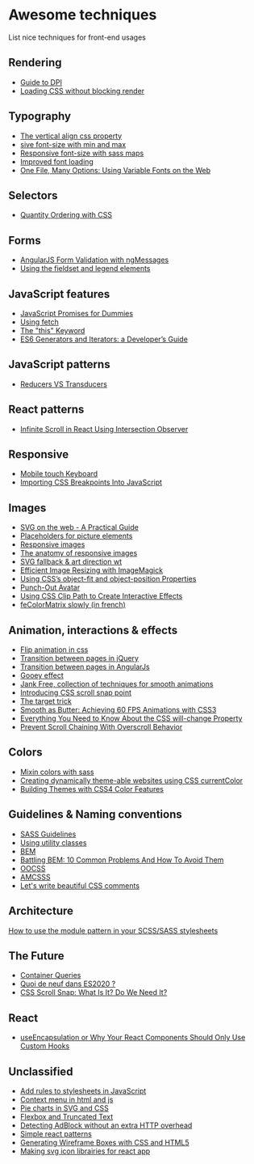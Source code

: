 # Awesome techniques
List nice techniques for front-end usages

## Rendering
* [Guide to DPI](http://sebastien-gabriel.com/designers-guide-to-dpi/)
* [Loading CSS without blocking render](http://keithclark.co.uk/articles/loading-css-without-blocking-render/)

## Typography
* [The vertical align css property](http://bitsofco.de/the-vertical-align-property/)
* [
sive font-size with min and max](https://eduardoboucas.com/blog/2015/06/18/viewport-sized-typography-with-minimum-and-maximum-sizes.html)
* [Responsive font-size with sass maps](https://www.smashingmagazine.com/2015/06/responsive-typography-with-sass-maps/)
* [Improved font loading](https://webkit.org/blog/6643/improved-font-loading/)
* [One File, Many Options: Using Variable Fonts on the Web](https://css-tricks.com/one-file-many-options-using-variable-fonts-web/?utm_source=CSS-Weekly&utm_campaign=Issue-300&utm_medium=email)

## Selectors
* [Quantity Ordering with CSS](https://www.smashingmagazine.com/2015/07/quantity-ordering-with-css/)

## Forms
* [AngularJS Form Validation with ngMessages](https://scotch.io/tutorials/angularjs-form-validation-with-ngmessages)
* [Using the fieldset and legend elements](https://accessibility.blog.gov.uk/2016/07/22/using-the-fieldset-and-legend-elements/)

## JavaScript features
* [JavaScript Promises for Dummies](https://scotch.io/tutorials/javascript-promises-for-dummies)
* [Using fetch](https://css-tricks.com/using-fetch/)
* [The "this" Keyword](https://scotch.io/courses/10-need-to-know-javascript-concepts/the-this-keyword?utm_content=buffer44d28&utm_medium=social&utm_source=twitter.com&utm_campaign=buffer)
* [ES6 Generators and Iterators: a Developer’s Guide](https://www.sitepoint.com/ecmascript-2015-generators-and-iterators/)

## JavaScript patterns
* [Reducers VS Transducers](http://maksimivanov.com/posts/reducers-vs-transducers)

## React patterns
* [Infinite Scroll in React Using Intersection Observer](https://scotch.io/tutorials/infinite-scroll-in-react-using-intersection-observer)

## Responsive
* [Mobile touch Keyboard](http://baymard.com/blog/mobile-touch-keyboards)
* [Importing CSS Breakpoints Into JavaScript](https://www.lullabot.com/articles/importing-css-breakpoints-into-javascript)

## Images
* [SVG on the web - A Practical Guide](https://svgontheweb.com/)
* [Placeholders for picture elements](http://daverupert.com/2015/12/intrinsic-placeholders-with-picture/)
* [Responsive images](http://alistapart.com/article/responsive-images-in-practice)
* [The anatomy of responsive images](https://jakearchibald.com/2015/anatomy-of-responsive-images/#varying-size-and-density)
* [SVG fallback & art direction wt <picture>](https://sarasoueidan.com/blog/svg-picture/)
* [Efficient Image Resizing with ImageMagick](https://www.smashingmagazine.com/2015/06/efficient-image-resizing-with-imagemagick/)
* [Using CSS’s object-fit and object-position Properties](https://www.sitepoint.com/using-css-object-fit-object-position-properties/)
* [Punch-Out Avatar](http://adrianroselli.com/2016/06/punch-out-avatar.html)
* [Using CSS Clip Path to Create Interactive Effects](https://css-tricks.com/using-css-clip-path-create-interactive-effects/)
* [feColorMatrix slowly (in french)](https://la-cascade.io/fecolormatrix-en-douceur/)

## Animation, interactions & effects
* [Flip animation in css](https://davidwalsh.name/css-flip)
* [Transition between pages in jQuery](http://miguel-perez.github.io/smoothState.js/index.html)
* [Transition between pages in AngularJs](https://scotch.io/tutorials/animating-angularjs-apps-ngview)
* [Gooey effect](https://css-tricks.com/shape-blobbing-css/)
* [Jank Free, collection of techniques for smooth animations](http://jankfree.org/)
* [Introducing CSS scroll snap point](https://css-tricks.com/introducing-css-scroll-snap-points/)
* [The target trick](https://bitsofco.de/the-target-trick/)
* [Smooth as Butter: Achieving 60 FPS Animations with CSS3](https://medium.com/outsystems-experts/how-to-achieve-60-fps-animations-with-css3-db7b98610108#.ku9vnkit1)
* [Everything You Need to Know About the CSS will-change Property](https://dev.opera.com/articles/css-will-change-property/)
* [Prevent Scroll Chaining With Overscroll Behavior](https://ishadeed.com/article/prevent-scroll-chaining-overscroll-behavior/)

## Colors
* [Mixin colors with sass](http://alistapart.com/article/mixing-color-for-the-web-with-sass)
* [Creating dynamically theme-able websites using CSS currentColor](http://johnm.io/blog/creating-themeable-websites-using-currentcolor/)
* [Building Themes with CSS4 Color Features](https://cloudfour.com/thinks/building-themes-with-css4-color-features/)

## Guidelines & Naming conventions
* [SASS Guidelines](http://sass-guidelin.es/)
* [Using utility classes](http://davidtheclark.com/on-utility-classes/)
* [BEM](https://en.bem.info/method/)
* [Battling BEM: 10 Common Problems And How To Avoid Them](https://www.smashingmagazine.com/2016/06/battling-bem-extended-edition-common-problems-and-how-to-avoid-them/)
* [OOCSS](http://oocss.org/)
* [AMCSSS](http://glenmaddern.com/articles/introducing-am-css)
* [Let's write beautiful CSS comments](https://seesparkbox.com/foundry/lets_write_beautiful_css_comments)

## Architecture
[How to use the module pattern in your SCSS/SASS stylesheets](https://medium.com/@marcmintel/how-to-use-the-module-pattern-in-your-scss-sass-stylesheets-89fe38a6e1f3#.of4c8r7qb)

## The Future
* [Container Queries](http://alistapart.com/article/container-queries-once-more-unto-the-breach)
* [Quoi de neuf dans
ES2020 ?](https://tdd.github.io/pw2017-es2020/#/mainTitle)
* [CSS Scroll Snap: What Is It? Do We Need It?](https://webdesign.tutsplus.com/tutorials/how-to-scroll-snap-using-css--cms-30333)
  
## React
* [useEncapsulation
or Why Your React Components Should Only Use Custom Hooks](https://kyleshevlin.com/use-encapsulation)

## Unclassified
* [Add rules to stylesheets in JavaScript](https://davidwalsh.name/add-rules-stylesheets)
* [Context menu in html and js](http://webdesign.tutsplus.com/tutorials/introducing-the-html5-menu-and-menuitem-elements--cms-22269)
* [Pie charts in SVG and CSS](https://www.smashingmagazine.com/2015/07/designing-simple-pie-charts-with-css/)
* [Flexbox and Truncated Text](https://css-tricks.com/flexbox-truncated-text/)
* [Detecting AdBlock without an extra HTTP overhead](https://christianheilmann.com/2015/12/25/detecting-adblock-without-an-extra-http-overhead/)
* [Simple react patterns](http://lucasmreis.github.io/blog/simple-react-patterns/)
* [Generating Wireframe Boxes with CSS and HTML5](http://meyerweb.com/eric/thoughts/2017/11/27/generating-wireframe-boxes-with-css-and-html5/)
* [Making svg icon librairies for react app](http://nicolasgallagher.com/making-svg-icon-libraries-for-react-apps/)
